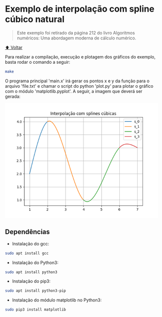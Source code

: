 # Exemplo de interpolação com spline cúbico natural

> Este exemplo foi retirado da página 212 do livro Algoritmos numéricos: Uma
> abordagem moderna de cálculo numérico.

[:arrow_up: Voltar](https://github.com/Dirack/Estudos/tree/master/C/spline_cubic#estudos-sobre-interpola%C3%A7%C3%A3o-polinomial-com-splines-c%C3%BAbicos-implementado-em-c)

Para realizar a compilação, execução e plotagem dos gráficos do exemplo, basta rodar o comando a seguir:

```sh
make
```

O programa principal 'main.x' irá gerar os pontos x e y da função para o arquivo 'file.txt' e chamar o script do python 'plot.py' para plotar
o gráfico com o módulo 'matplotlib.pyplot'. A seguir, a imagem que deverá ser gerada:

![spline](https://github.com/Dirack/Estudos/blob/master/C/spline_cubic/interpolacao/spline.png)

## Dependências

- Instalação do gcc:

```sh
sudo apt install gcc
```

- Instalação do Python3:

```sh
sudo apt install python3
```

- Instalação do pip3:

```sh
sudo apt install python3-pip
```

- Instalação do módulo matplotlib no Python3:

```sh
sudo pip3 install matplotlib
```
